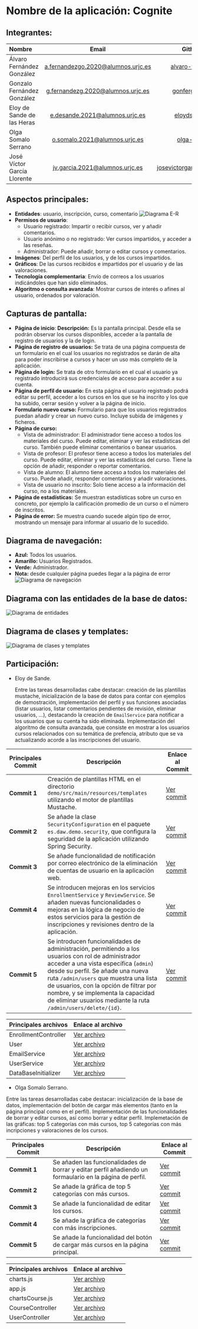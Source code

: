 # Nombre de la aplicación: Cognite
## Integrantes:
| Nombre    | Email     | Github      |
|:-------------|:------------:|-------------:|
| Álvaro Fernández González       | a.fernandezgo.2020@alumnos.urjc.es       | [alvaro-f-g](https://github.com/alvaro-f-g)       |
| Gonzalo Fernández González       | g.fernandezg.2020@alumnos.urjc.es       | [gonfergon](https://github.com/gonfergon)     |
| Eloy de Sande de las Heras     | e.desande.2021@alumnos.urjc.es       | [eloydsdlh](https://github.com/eloydsdlh)  |
| Olga Somalo Serrano             |  o.somalo.2021@alumnos.urjc.es           |  [olga-ssf](https://github.com/olga-ssf)     |
| José Víctor García Llorente             |  jv.garcia.2021@alumnos.urjc.es           |  [josevictorgarcia](https://github.com/josevictorgarcia)     |

## Aspectos principales:
- **Entidades**: usuario, inscripción, curso, comentario
  ![Diagrama E-R](images/diagrama_ER.png)
- **Permisos de usuario**:
  - Usuario registrado: Impartir o recibir cursos, ver y añadir comentarios.
  - Usuario anónimo o no registrado: Ver cursos impartidos, y acceder a las reseñas.
  - Administrador: Puede añadir, borrar o editar cursos y comentarios.
- **Imágenes**: Del perfil de los usuarios, y de los cursos impartidos.
- **Gráficos**: De las cursos recibidos e impartidos por el usuario y de las valoraciones.
- **Tecnología complementaria**: Envío  de correos a los usuarios indicándoles que  han sido eliminados.
- **Algoritmo o consulta avanzada**: Mostrar cursos de interés o afines al usuario, ordenados por valoración.

## Capturas de pantalla:
- **Página de inicio**:
  **Descripción:** Es la pantalla principal. Desde ella se podrán observar los cursos disponibles, acceder a la pantalla de registro de usuarios y la de login.
- **Página de registro de usuarios:** Se trata de una página compuesta de un formulario en el cual los usuarios no registrados se darán de alta para poder inscribirse a cursos y hacer un uso más completo de la aplicación.
- **Página de login:** Se trata de otro formulario en el cual el usuario ya registrado introducirá sus credenciales de acceso para acceder a su cuenta.
- **Página de perfil de usuario:** En esta página el usuario registrado podrá editar su perfil, acceder a los cursos en los que se ha inscrito y los que ha subido, cerrar sesión y volver a la página de inicio.
- **Formulario nuevo curso:** Formulario para que los usuarios registrados puedan añadir y crear un nuevo curso. Incluye subida de imágenes y ficheros.
- **Página de curso:**
  - Vista de administrador: El administrador tiene acceso a todos los materiales del curso. Puede editar, eliminar y ver las estadísticas del curso. También puede eliminar comentarios o banear usuarios.
  - Vista de profesor: El profesor tiene acceso a todos los materiales del curso. Puede editar, eliminar y ver las estadísticas del curso. Tiene la opción de añadir, responder o reportar comentarios.
  - Vista de alumno: El alumno tiene acceso a todos los materiales del curso. Puede añadir, responder comentarios y ańadir valoraciones.
  - Vista de usuario no inscrito: Solo tiene acceso a la información del curso, no a los materiales.
- **Página de estadísticas:** Se muestran estadísticas sobre un curso en concreto, por ejemplo la calificación promedio de un curso o el número de inscritos.
- **Página de error:** Se muestra cuando sucede algún tipo de error, mostrando un mensaje para informar al usuario de lo sucedido.

## Diagrama de navegación:
- **Azul:** Todos los usuarios.
- **Amarillo:** Usuarios Registrados.
- **Verde:** Administrador.
- **Nota:** desde cualquier página puedes llegar a la página de error
![Diagrama de navegación](images/diagrama_navegacion.png)

## Diagrama con las entidades de la base de datos:
![Diagrama de entidades](images/diagrama_entidades.png)

## Diagrama de clases y templates:
![Diagrama de clases y templates](images/diagrama_clases.png)
## Participación:
- Eloy de Sande.

  Entre las tareas desarrolladas cabe destacar: creación de las plantillas mustache, inicialización de la base de datos para contar con ejemplos de demostración, implementación del perfil y sus funciones asociadas (listar usuarios, listar comentarios pendientes de revisión, eliminar usuarios, ...), destacando la creación de `EmailService` para notificar a los usuarios que su cuenta ha sido eliminada. Implementación del algoritmo de consulta avanzada, que consiste en mostrar a los usuarios cursos relacionados con su temática de prefencia, atributo que se va actualizando acorde a las inscripciones del usuario.
  
 | Principales Commit | Descripción  | Enlace al Commit |
|--------------------|-------------|------------------|
| **Commit 1** | Creación de plantillas HTML en el directorio `demo/src/main/resources/templates` utilizando el motor de plantillas Mustache. | [Ver commit](https://github.com/CodeURJC-DAW-2024-25/webapp11/commit/eb4dbab69e28da30e0a3144e63682c826ad11da2) |
| **Commit 2** | Se añade la clase `SecurityConfiguration` en el paquete `es.daw.demo.security`, que configura la seguridad de la aplicación utilizando Spring Security. | [Ver commit](https://github.com/CodeURJC-DAW-2024-25/webapp11/commit/59548aba488c7f58f3f4e80db7143c0ea88d68df) |
| **Commit 3** | Se añade funcionalidad de notificación por correo electrónico de la eliminación de cuentas de usuario en la aplicación web. | [Ver commit](https://github.com/CodeURJC-DAW-2024-25/webapp11/commit/911b4e7e2efa6a91869b452f7d507f0c7ae2a749) |
| **Commit 4** | Se introducen mejoras en los servicios `EnrollmentService` y `ReviewService`. Se añaden nuevas funcionalidades o mejoras en la lógica de negocio de estos servicios para la gestión de inscripciones y revisiones dentro de la aplicación. | [Ver commit](https://github.com/CodeURJC-DAW-2024-25/webapp11/commit/a003aa65ebb25bfe120f271ff668d4c341d86847) |
| **Commit 5** | Se introducen funcionalidades de administración, permitiendo a los usuarios con rol de administrador acceder a una vista específica (`admin`) desde su perfil. Se añade una nueva ruta `/admin/users` que muestra una lista de usuarios, con la opción de filtrar por nombre, y se implementa la capacidad de eliminar usuarios mediante la ruta `/admin/users/delete/{id}`. | [Ver commit](https://github.com/CodeURJC-DAW-2024-25/webapp11/commit/cb1b624b6b906ee91eb8eab60d9a83abb49cabb0) |

  
  | Principales archivos | Enlace al archivo |
  |----------------------|-------------------|
  |EnrollmentController|[Ver archivo](demo/src/main/java/es/daw/demo/controller/EnrollmentController.java)|
  |User|[Ver archivo](demo/src/main/java/es/daw/demo/model/User.java)|
  |EmailService|[Ver archivo](demo/src/main/java/es/daw/demo/service/EmailService.java)|
  |UserService|[Ver archivo](demo/src/main/java/es/daw/demo/service/UserService.java)|
  |DataBaseInitializer|[Ver archivo](demo/src/main/java/es/daw/demo/service/DataBaseInitializer.java)|

  - Olga Somalo Serrano.

  Entre las tareas desarrolladas cabe destacar: inicialización de la base de datos, implementación del botón de cargar más elementos (tanto en la página principal como en el perfil). Implementación de las funcionalidades de borrar y editar cursos, así como borrar y editar perfil. Implemetación de las gráficas: top 5 categorías con más cursos, top 5 categorías con más incripciones y valoraciones de los cursos.

   | Principales Commit | Descripción  | Enlace al Commit |
|--------------------|-------------|------------------|
| **Commit 1** | Se añaden las funcionalidades de borrar y editar perfil añadiendo un formaulario en la página de perfil. | [Ver commit](https://github.com/CodeURJC-DAW-2024-25/webapp11/commit/a356e4921b97a085cd8a35cfec27833e33b5ca8c) |
| **Commit 2** | Se añade la gráfica de top 5 categorías con más cursos. | [Ver commit](https://github.com/CodeURJC-DAW-2024-25/webapp11/commit/b26abd00eddd5fd53b2bcfd8406d5b050cc21c83) |
| **Commit 3** | Se añade la funcionalidad de editar los cursos. | [Ver commit](https://github.com/CodeURJC-DAW-2024-25/webapp11/commit/ff1e2f92039c8d73a9c2ad7054678c08cee2588a) |
| **Commit 4** | Se añade la gráfica de categorías con más inscripciones. | [Ver commit](https://github.com/CodeURJC-DAW-2024-25/webapp11/commit/8d65f6aa320d6a1ff73d7d08a90d189edd078ff9) |
| **Commit 5** | Se añade la funcionalidad del botón de cargar más cursos en la página principal. | [Ver commit](https://github.com/CodeURJC-DAW-2024-25/webapp11/commit/cc029e895e93693e20547cb754e89eb98cce4a34) |

| Principales archivos | Enlace al archivo |
  |----------------------|-------------------|
  |charts.js|[Ver archivo](https://github.com/CodeURJC-DAW-2024-25/webapp11/blob/main/demo/src/main/resources/static/js/charts.js)|
  |app.js|[Ver archivo](https://github.com/CodeURJC-DAW-2024-25/webapp11/blob/main/demo/src/main/resources/static/js/app.js)|
  |chartsCourse.js|[Ver archivo](https://github.com/CodeURJC-DAW-2024-25/webapp11/blob/main/demo/src/main/resources/static/js/chartsCourse.js)|
  |CourseController|[Ver archivo](https://github.com/CodeURJC-DAW-2024-25/webapp11/blob/main/demo/src/main/java/es/daw/demo/controller/CourseController.java)|
  |UserController|[Ver archivo](https://github.com/CodeURJC-DAW-2024-25/webapp11/blob/main/demo/src/main/java/es/daw/demo/controller/UserController.java)|
